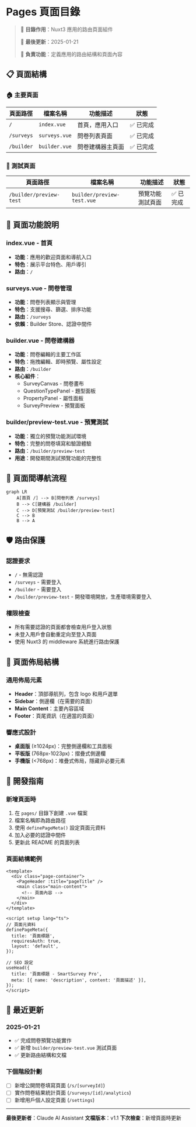 # Pages 頁面目錄

> 📁 **目錄作用**：Nuxt3 應用的路由頁面組件
>
> 📅 **最後更新**：2025-01-21
>
> 🎯 **負責功能**：定義應用的路由結構和頁面內容

## 📋 頁面結構

### 🏠 主要頁面

| 頁面路徑   | 檔案名稱      | 功能描述         | 狀態      |
| ---------- | ------------- | ---------------- | --------- |
| `/`        | `index.vue`   | 首頁，應用入口   | ✅ 已完成 |
| `/surveys` | `surveys.vue` | 問卷列表頁面     | ✅ 已完成 |
| `/builder` | `builder.vue` | 問卷建構器主頁面 | ✅ 已完成 |

### 🔬 測試頁面

| 頁面路徑                | 檔案名稱                   | 功能描述         | 狀態      |
| ----------------------- | -------------------------- | ---------------- | --------- |
| `/builder/preview-test` | `builder/preview-test.vue` | 預覽功能測試頁面 | ✅ 已完成 |

## 🎯 頁面功能說明

### index.vue - 首頁

- **功能**：應用的歡迎頁面和導航入口
- **特色**：展示平台特色、用戶導引
- **路由**：`/`

### surveys.vue - 問卷管理

- **功能**：問卷列表顯示與管理
- **特色**：支援搜尋、篩選、排序功能
- **路由**：`/surveys`
- **依賴**：Builder Store、認證中間件

### builder.vue - 問卷建構器

- **功能**：問卷編輯的主要工作區
- **特色**：拖拽編輯、即時預覽、屬性設定
- **路由**：`/builder`
- **核心組件**：
  - SurveyCanvas - 問卷畫布
  - QuestionTypePanel - 題型面板
  - PropertyPanel - 屬性面板
  - SurveyPreview - 預覽面板

### builder/preview-test.vue - 預覽測試

- **功能**：獨立的預覽功能測試環境
- **特色**：完整的問卷填寫和驗證體驗
- **路由**：`/builder/preview-test`
- **用途**：開發期間測試預覽功能的完整性

## 🔄 頁面間導航流程

```mermaid
graph LR
    A[首頁 /] --> B[問卷列表 /surveys]
    B --> C[建構器 /builder]
    C --> D[預覽測試 /builder/preview-test]
    C --> B
    B --> A
```

## 🛡️ 路由保護

### 認證要求

- `/` - 無需認證
- `/surveys` - 需要登入
- `/builder` - 需要登入
- `/builder/preview-test` - 開發環境開放，生產環境需要登入

### 權限檢查

- 所有需要認證的頁面都會檢查用戶登入狀態
- 未登入用戶會自動重定向至登入頁面
- 使用 Nuxt3 的 middleware 系統進行路由保護

## 🎨 頁面佈局結構

### 通用佈局元素

- **Header**：頂部導航列，包含 logo 和用戶選單
- **Sidebar**：側邊欄（在需要的頁面）
- **Main Content**：主要內容區域
- **Footer**：頁尾資訊（在適當的頁面）

### 響應式設計

- **桌面版** (≥1024px)：完整側邊欄和工具面板
- **平板版** (768px-1023px)：摺疊式側邊欄
- **手機版** (<768px)：堆疊式佈局，隱藏非必要元素

## 🔧 開發指南

### 新增頁面時

1. 在 `pages/` 目錄下創建 `.vue` 檔案
2. 檔案名稱即為路由路徑
3. 使用 `definePageMeta()` 設定頁面元資料
4. 加入必要的認證中間件
5. 更新此 README 的頁面列表

### 頁面結構範例

```vue
<template>
  <div class="page-container">
    <PageHeader :title="pageTitle" />
    <main class="main-content">
      <!-- 頁面內容 -->
    </main>
  </div>
</template>

<script setup lang="ts">
// 頁面元資料
definePageMeta({
  title: '頁面標題',
  requiresAuth: true,
  layout: 'default',
});

// SEO 設定
useHead({
  title: '頁面標題 - SmartSurvey Pro',
  meta: [{ name: 'description', content: '頁面描述' }],
});
</script>
```

## 📝 最近更新

### 2025-01-21

- ✅ 完成問卷預覽功能實作
- ✅ 新增 `builder/preview-test.vue` 測試頁面
- ✅ 更新路由結構和文檔

### 下個階段計劃

- [ ] 新增公開問卷填寫頁面 (`/s/[surveyId]`)
- [ ] 實作問卷結果統計頁面 (`/surveys/[id]/analytics`)
- [ ] 新增用戶個人設定頁面 (`/settings`)

---

**最後更新者**：Claude AI Assistant **文檔版本**：v1.1
**下次檢查**：新增頁面時更新
